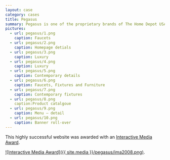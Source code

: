 ```yaml
---
layout: case
category: cases
title: Pegasus
summary: Pegasus is one of the proprietary brands of The Home Depot USA. Cornelis was hired to lead, consult and design (UID Consultancy) for its dedicated product web site. 
pictures:
  - url: pegasus/1.png
    caption: Faucets
  - url: pegasus/2.png
    caption: Homepage detials
  - url: pegasus/3.png
    caption: Luxury
  - url: pegasus/4.png
    caption: Luxury
  - url: pegasus/5.png
    caption: Contemporary details 
  - url: pegasus/6.png
    caption: Faucets, Fixtures and Furniture 
  - url: pegasus/7.png
    caption: Contemporary fixtures
  - url: pegasus/8.png
    caption:Product catalgoue
  - url: pegasus/9.png
    caption: Menu — detail
  - url: pegasus/10.png
    caption: Banner roll-over
---
```


This highly successful website was awarded with an [Interactive Media Award](http://www.interactivemediaawards.com/winners/certificate.asp?param=59882&cat=1).

[![Interactive Media Award]({{ site.media }}/pegasus/ima2008.png)](http://www.interactivemediaawards.com/winners/certificate.asp?param=59882&cat=1).